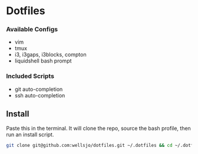 # Dotfiles

### Available Configs
- vim
- tmux
- i3, i3gaps, i3blocks, compton
- liquidshell bash prompt

### Included Scripts
- git auto-completion
- ssh auto-completion

## Install
Paste this in the terminal. It will clone the repo, source the bash profile, then run an install script.
```bash
git clone git@github.com:wellsjo/dotfiles.git ~/.dotfiles && cd ~/.dotfiles && bash setup.sh
```
